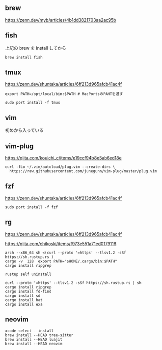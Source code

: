 
## brew

https://zenn.dev/myb/articles/4b1dd3821703aa2ac95b


## fish

上記の brew を install してから

```
brew install fish
```


## tmux

https://zenn.dev/shuntaka/articles/6ff213d965afcb41ac4f

```
export PATH=/opt/local/bin:$PATH # MacPortsのPAHTを通す
```

```
sudo port install -f tmux
```


## vim

初めから入っている


## vim-plug

https://qiita.com/kouichi_c/items/e19ccf94b8e5ab6ed18e

```
curl -fLo ~/.vim/autoload/plug.vim --create-dirs \
  https://raw.githubusercontent.com/junegunn/vim-plug/master/plug.vim
```


## fzf

https://zenn.dev/shuntaka/articles/6ff213d965afcb41ac4f

```
sudo port install -f fzf
```


## rg

https://zenn.dev/shuntaka/articles/6ff213d965afcb41ac4f

https://qiita.com/chikoski/items/f973e551a71ed0179116

```
arch --x86_64 sh <(curl --proto '=https' --tlsv1.2 -sSf https://sh.rustup.rs )
cargo -v  128  export PATH="$HOME/.cargo/bin:$PATH"
cargo install ripgrep
```

```
rustup self uninstall
```

```
curl --proto '=https' --tlsv1.2 -sSf https://sh.rustup.rs | sh
cargo install ripgrep
cargo install fd-find
cargo install sd
cargo install bat
cargo install exa
```


## neovim

```
xcode-select --install
brew install --HEAD tree-sitter
brew install --HEAD luajit
brew install --HEAD neovim
```



